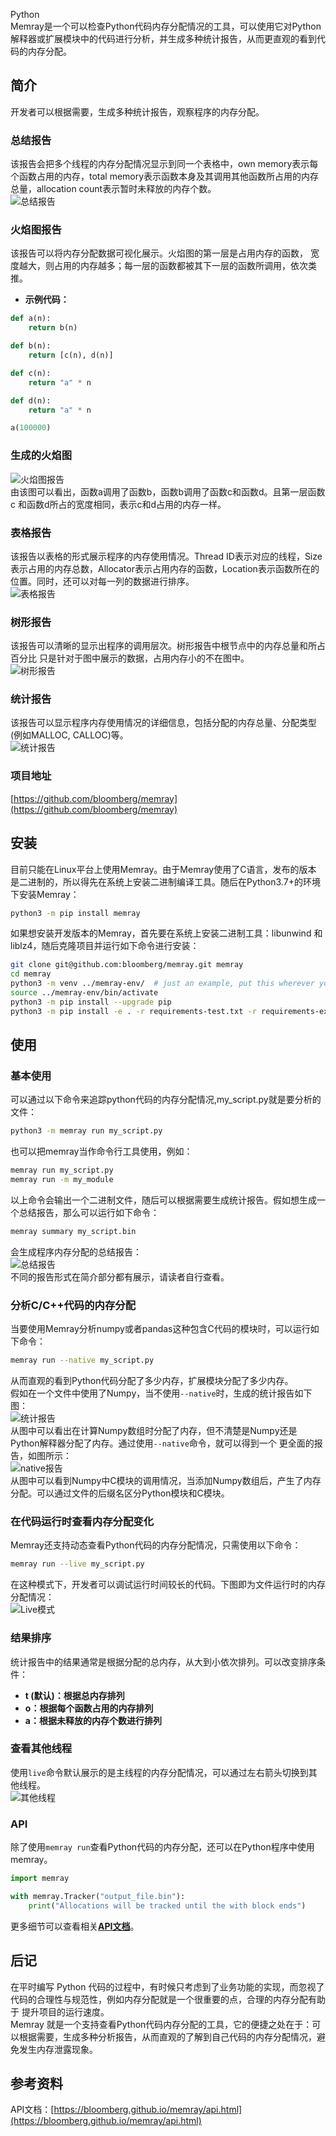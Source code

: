 Python<br />Memray是一个可以检查Python代码内存分配情况的工具，可以使用它对Python解释器或扩展模块中的代码进行分析，并生成多种统计报告，从而更直观的看到代码的内存分配。
<a name="zJGym"></a>
## 简介
开发者可以根据需要，生成多种统计报告，观察程序的内存分配。
<a name="hE67a"></a>
### 总结报告
该报告会把多个线程的内存分配情况显示到同一个表格中，own memory表示每个函数占用的内存，total memory表示函数本身及其调用其他函数所占用的内存总量，allocation count表示暂时未释放的内存个数。<br />![总结报告](./img/1658296128967-d2cc216a-2621-433b-b467-e76f67942218.png "总结报告")
<a name="nEjw0"></a>
### 火焰图报告 
该报告可以将内存分配数据可视化展示。火焰图的第一层是占用内存的函数， 宽度越大，则占用的内存越多；每一层的函数都被其下一层的函数所调用，依次类推。

- **示例代码：**
```python
def a(n):
	return b(n)

def b(n):
	return [c(n), d(n)]

def c(n):
	return "a" * n

def d(n):
	return "a" * n

a(100000)
```
<a name="VRLMO"></a>
### 生成的火焰图
![火焰图报告](./img/1658296129018-5cf976c5-3d76-4e9f-ac19-97d356c34d88.png "火焰图报告")<br />由该图可以看出，函数a调用了函数b，函数b调用了函数c和函数d。且第一层函数c 和函数d所占的宽度相同，表示c和d占用的内存一样。
<a name="GjmYD"></a>
### 表格报告
该报告以表格的形式展示程序的内存使用情况。Thread ID表示对应的线程，Size表示占用的内存总数，Allocator表示占用内存的函数，Location表示函数所在的位置。同时，还可以对每一列的数据进行排序。<br />![表格报告](./img/1658296128999-3def9c72-a617-453a-b7cf-41d00f33d766.png "表格报告")
<a name="mtXhG"></a>
### 树形报告
该报告可以清晰的显示出程序的调用层次。树形报告中根节点中的内存总量和所占百分比 只是针对于图中展示的数据，占用内存小的不在图中。<br />![树形报告](./img/1658296129065-e5a13c19-f9fc-4cb3-8423-574f9ed3f580.png "树形报告")
<a name="awxaR"></a>
### 统计报告
该报告可以显示程序内存使用情况的详细信息，包括分配的内存总量、分配类型(例如MALLOC, CALLOC)等。<br />![统计报告](./img/1658296129203-39ac2b2f-9466-4b0d-b2d2-24638909d4a0.png "统计报告")
<a name="Eyvm0"></a>
### 项目地址
[https://github.com/bloomberg/memray](https://github.com/bloomberg/memray)
<a name="F9rex"></a>
## 安装
目前只能在Linux平台上使用Memray。由于Memray使用了C语言，发布的版本 是二进制的，所以得先在系统上安装二进制编译工具。随后在Python3.7+的环境 下安装Memray：
```bash
python3 -m pip install memray
```
如果想安装开发版本的Memray，首先要在系统上安装二进制工具：libunwind 和liblz4，随后克隆项目并运行如下命令进行安装：
```bash
git clone git@github.com:bloomberg/memray.git memray
cd memray
python3 -m venv ../memray-env/  # just an example, put this wherever you want
source ../memray-env/bin/activate
python3 -m pip install --upgrade pip
python3 -m pip install -e . -r requirements-test.txt -r requirements-extra.txt
```
<a name="A1NW5"></a>
## 使用
<a name="MPQ5h"></a>
### 基本使用
可以通过以下命令来追踪python代码的内存分配情况,my_script.py就是要分析的文件：
```bash
python3 -m memray run my_script.py
```
也可以把memray当作命令行工具使用，例如：
```bash
memray run my_script.py
memray run -m my_module
```
以上命令会输出一个二进制文件，随后可以根据需要生成统计报告。假如想生成一个总结报告，那么可以运行如下命令：
```bash
memray summary my_script.bin
```
会生成程序内存分配的总结报告：<br />![总结报告](./img/1658296129509-2164bc35-12bb-490e-beb4-124b0596464a.png "总结报告")<br />不同的报告形式在简介部分都有展示，请读者自行查看。
<a name="VZKLX"></a>
### 分析C/C++代码的内存分配
当要使用Memray分析numpy或者pandas这种包含C代码的模块时，可以运行如下命令：
```bash
memray run --native my_script.py
```
从而直观的看到Python代码分配了多少内存，扩展模块分配了多少内存。<br />假如在一个文件中使用了Numpy，当不使用`--native`时，生成的统计报告如下图：<br />![统计报告](./img/1658296129708-4183184f-8bb3-444e-892d-864a02baff3a.png "统计报告")<br />从图中可以看出在计算Numpy数组时分配了内存，但不清楚是Numpy还是Python解释器分配了内存。通过使用`--native`命令，就可以得到一个 更全面的报告，如图所示：<br />![native报告](./img/1658296129750-c4eb7522-cb53-4f3e-9f6e-9094d02faaa1.png "native报告")<br />从图中可以看到Numpy中C模块的调用情况，当添加Numpy数组后，产生了内存分配。可以通过文件的后缀名区分Python模块和C模块。
<a name="aFi3y"></a>
### 在代码运行时查看内存分配变化
Memray还支持动态查看Python代码的内存分配情况，只需使用以下命令：
```bash
memray run --live my_script.py
```
在这种模式下，开发者可以调试运行时间较长的代码。下图即为文件运行时的内存分配情况：<br />![Live模式](./img/1658296129838-f3fb41b9-631e-49dd-9459-257404a1e1ff.gif "Live模式")
<a name="FMaw4"></a>
### 结果排序
统计报告中的结果通常是根据分配的总内存，从大到小依次排列。可以改变排序条件：

- **t (默认)：根据总内存排列**
- **o：根据每个函数占用的内存排列**
- **a：根据未释放的内存个数进行排列**
<a name="U8Rwx"></a>
### 查看其他线程
使用`live`命令默认展示的是主线程的内存分配情况，可以通过左右箭头切换到其他线程。<br />![其他线程](./img/1658296129940-6469883f-8eb2-425e-b289-780ad50d28fe.png "其他线程")
<a name="CzRbo"></a>
### API
除了使用`memray run`查看Python代码的内存分配，还可以在Python程序中使用memray。
```python
import memray

with memray.Tracker("output_file.bin"):
    print("Allocations will be tracked until the with block ends")
```
更多细节可以查看相关[**API文档**](https://bloomberg.github.io/memray/api.html)。
<a name="jfcwH"></a>
## 后记
在平时编写 Python 代码的过程中，有时候只考虑到了业务功能的实现，而忽视了代码的合理性与规范性，例如内存分配就是一个很重要的点，合理的内存分配有助于 提升项目的运行速度。<br />Memray 就是一个支持查看Python代码内存分配的工具，它的便捷之处在于：可以根据需要，生成多种分析报告，从而直观的了解到自己代码的内存分配情况，避免发生内存泄露现象。
<a name="amUoT"></a>
## 参考资料
API文档：[https://bloomberg.github.io/memray/api.html](https://bloomberg.github.io/memray/api.html)
